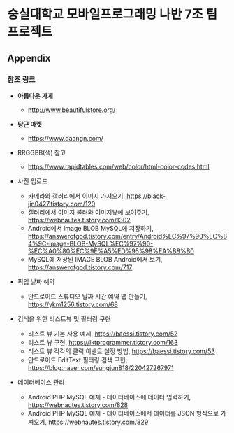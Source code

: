 # 숭실대학교 모바일프로그래밍 나반 7조 팀프로젝트
## Appendix

### 참조 링크
* **아름다운 가게**
  * <http://www.beautifulstore.org/>
* **당근 마켓**
  * <https://www.daangn.com/>
  
  
  
* RRGGBB(색) 참고
  * https://www.rapidtables.com/web/color/html-color-codes.html

* 사진 업로드
  * 카메라와 갤러리에서 이미지 가져오기, <https://black-jin0427.tistory.com/120>
  * 갤러리에서 이미지 불러와 이미지뷰에 보여주기, <https://webnautes.tistory.com/1302>
  * Android에서 image BLOB MySQL에 저장하기, <https://answerofgod.tistory.com/entry/Android%EC%97%90%EC%84%9C-image-BLOB-MySQL%EC%97%90-%EC%A0%80%EC%9E%A5%ED%95%98%EA%B8%B0>
  * MySQL에 저장된 IMAGE BLOB Android에서 보기, <https://answerofgod.tistory.com/717>

* 픽업 날짜 예약
  * 안드로이드 스튜디오 날짜 시간 예약 앱 만들기, <https://ykm1256.tistory.com/68>

* 검색을 위한 리스트뷰 및 필터링 구현
  * 리스트 뷰 기본 사용 예제, <https://baessi.tistory.com/52>
  * 리스트 뷰 구현, <https://lktprogrammer.tistory.com/163>
  * 리스트 뷰 각각의 클릭 이벤트 설정 방법, <https://baessi.tistory.com/53>
  * 안드로이드 EditText 필터링 검색 구현, <https://blog.naver.com/sungjun818/220427267971>

* 데이터베이스 관리
  * Android PHP MySQL 예제 - 데이터베이스에 데이터 입력하기, <https://webnautes.tistory.com/828>
  * Android PHP MySQL 예제 - 데이터베이스에서 데이터를 JSON 형식으로 가져오기, <https://webnautes.tistory.com/829>
